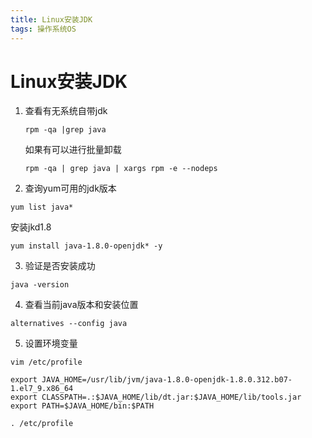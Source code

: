 ```yaml
---
title: Linux安装JDK
tags: 操作系统OS
---
```


# Linux安装JDK

1. 查看有无系统自带jdk 

   ```shell
   rpm -qa |grep java
   ```

   如果有可以进行批量卸载

   ```shell
   rpm -qa | grep java | xargs rpm -e --nodeps 
   ```

2. 查询yum可用的jdk版本

```shell
yum list java*
```

安装jkd1.8

```shell
yum install java-1.8.0-openjdk* -y
```

3. 验证是否安装成功

```shell
java -version
```

4. 查看当前java版本和安装位置

```shell
alternatives --config java
```

5. 设置环境变量

```shell
vim /etc/profile

export JAVA_HOME=/usr/lib/jvm/java-1.8.0-openjdk-1.8.0.312.b07-1.el7_9.x86_64
export CLASSPATH=.:$JAVA_HOME/lib/dt.jar:$JAVA_HOME/lib/tools.jar
export PATH=$JAVA_HOME/bin:$PATH

. /etc/profile
```